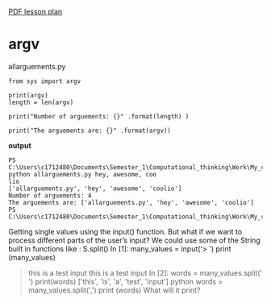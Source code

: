 [PDF lesson plan](https://learningcentral.cf.ac.uk/bbcswebdav/pid-4468702-dt-content-rid-7950270_2/courses/1718-CM6114/6_Advanced_IO_Conditioning.pdf)

# argv

allarguements.py

```
from sys import argv

print(argv)
length = len(argv)

print("Number of arguements: {}" .format(length) )

print("The arguements are: {}" .format(argv))

```
**output**
```
PS C:\Users\c1712480\Documents\Semester_1\Computational_thinking\Work\My_code> python allarguements.py hey, awesome, coo
lio
['allarguements.py', 'hey', 'awesome', 'coolio']
Number of arguements: 4
The arguements are: ['allarguements.py', 'hey', 'awesome', 'coolio']
PS C:\Users\c1712480\Documents\Semester_1\Computational_thinking\Work\My_code>

```
Getting single values using the input() function. But what if we want to process different parts of
the user’s input? We could use some of the String built in functions like : S.split()
In [1]: many_values = input('> ')
print (many_values)
> this is a test input
this is a test input
In [2]: words = many_values.split(' ')
print(words)
['this', 'is', 'a', 'test', 'input']
python words = many_values.split(',') print (words)
What will it print?

